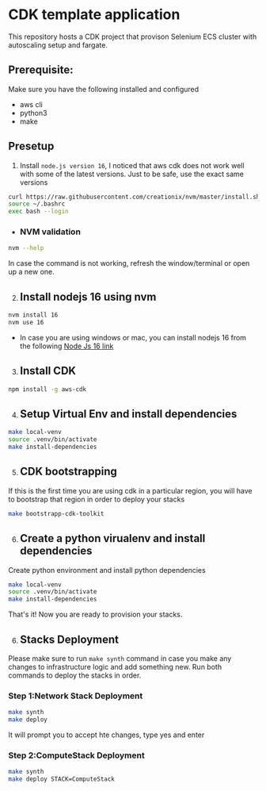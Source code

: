 # CDK template application

This repository hosts a CDK project that provison Selenium ECS cluster with autoscaling setup and fargate.

## Prerequisite:
Make sure you have the following installed and configured
- aws cli
- python3
- make 

## Presetup
1. Install `node.js version 16`, I noticed that aws cdk does not work well with some of the latest versions. Just to be safe, use the exact same versions

```bash
curl https://raw.githubusercontent.com/creationix/nvm/master/install.sh | bash
source ~/.bashrc
exec bash --login
```
- ### NVM validation
```bash
nvm --help
```
In case the command is not working, refresh the window/terminal or open up a new one.

2. ## Install nodejs 16 using nvm
```bash
nvm install 16
nvm use 16
```
- In case you are using windows or mac, you can install nodejs 16 from the following [Node Js 16 link](https://nodejs.org/en/download/current)

3. ## Install CDK
```bash
npm install -g aws-cdk
```

4. ## Setup Virtual Env and install dependencies
```bash
make local-venv
source .venv/bin/activate
make install-dependencies
```

5. ## CDK bootstrapping
If this is the first time you are using cdk in a particular region, you will have to bootstrap that region in order to deploy your stacks
```bash
make bootstrapp-cdk-toolkit
```

6. ## Create a python virualenv and install dependencies
Create python environment and install python dependencies
```bash
make local-venv
source .venv/bin/activate
make install-dependencies
```

That's it! Now you are ready to provision your stacks.

6. ## Stacks Deployment
Please make sure to run `make synth` command in case you make any changes to infrastructure logic and add something new. Run both commands to deploy the stacks in order.
### Step 1:Network Stack Deployment
```bash
make synth
make deploy
```

It will prompt you to accept hte changes, type yes and enter
### Step 2:ComputeStack Deployment
```bash
make synth
make deploy STACK=ComputeStack
```